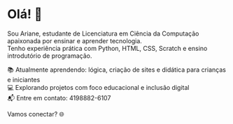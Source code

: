 # Olá! 👋

Sou Ariane, estudante de Licenciatura em Ciência da Computação apaixonada por ensinar e aprender tecnologia.  
Tenho experiência prática com Python, HTML, CSS, Scratch e ensino introdutório de programação.

📚 Atualmente aprendendo: lógica, criação de sites e didática para crianças e iniciantes  
💻 Explorando projetos com foco educacional e inclusão digital  
📬 Entre em contato: 4198882-6107

Vamos conectar? 🌐

